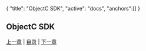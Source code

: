 {
	"title": "ObjectC SDK",
	"active": "docs",
	"anchors":[]
}

ObjectC SDK
---

[上一章](/docs/api.md)  |  [目录](/docs/index.md)  |  [下一章](/docs/api-go.md)

